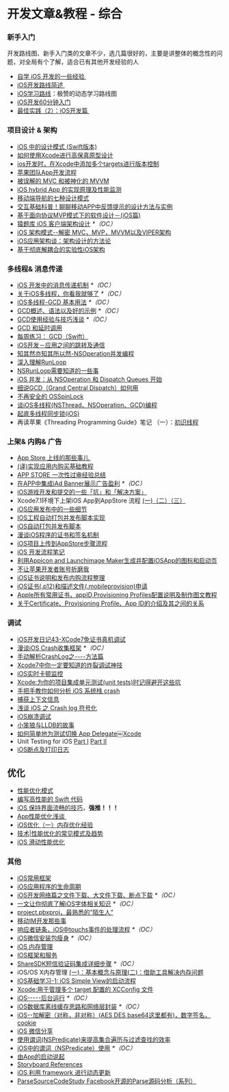 # 开发文章&教程 - 综合
### 新手入门
开发路线图、新手入门类的文章不少，选几篇很好的，主要是讲整体的概念性的问题，对全局有个了解，适合已有其他开发经验的人
- [自学 iOS 开发的一些经验 ][1]
- [iOS开发路线简述 ][2]
- [iOS学习路线][3]：极赞的动态学习路线图
- [iOS开发60分钟入门][4]
- [最佳实践（2）：iOS开发篇 ][5]

### 项目设计 & 架构
- [iOS 中的设计模式 (Swift版本)][6]
- [如何使用Xcode进行高保真原型设计][7]
- [ios开发时，在Xcode中添加多个targets进行版本控制][8]
- [苹果团队App开发流程][9]
- [被误解的 MVC 和被神化的 MVVM][10]
- [iOS hybrid App 的实现原理及性能监测][11]
- [移动端导航的七种设计模式][12]
- [交互基础科普！聊聊移动APP中反馈提示的设计方法与实例][13]
- [基于面向协议MVP模式下的软件设计－(iOS篇)][14]
- [猿题库 iOS 客户端架构设计][15] _\*（OC）_
- [iOS 架构模式--解密 MVC，MVP，MVVM以及VIPER架构][16]
- [iOS应用架构谈：架构设计的方法论][17]
- [基于彻底解耦合的实验性iOS架构][18]

### 多线程& 消息传递
- [iOS 开发中的消息传递机制][19] _\*（OC）_
- [关于iOS多线程，你看我就够了][20] _\*（OC）_
- [iOS多线程-GCD 基本用法][21] _\*（OC）_
- [GCD概述、语法以及好的示例][22] _\*（OC）_
- [GCD使用经验与技巧浅谈][23] _\*（OC）_
- [GCD 和延时调用][24]
- [每周练习： GCD（Swift）][25]
- [iOS开发－应用之间的跳转及通信][26]
- [知其然亦知其所以然-NSOperation并发编程][27]
- [深入理解RunLoop][28]
- [NSRunLoop需要知道的一些事][29]
- [iOS 并发：从 NSOperation 和 Dispatch Queues 开始][30]
- [细说GCD（Grand Central Dispatch）如何用][31]
- [不再安全的 OSSpinLock][32]
- [谈iOS多线程(NSThread、NSOperation、GCD)编程][33]
- [起底多线程同步锁(iOS)][34]
- 再读苹果《Threading Programming Guide》笔记 （一）：[初识线程][35]

### 上架& 内购& 广告
- [App Store 上线的那些事儿 ][36]
- [(译)实现应用内购买基础教程][37]
- [APP STORE 一次性过审经验总结][38]
- [在APP中集成iAd Banner展示广告盈利][39] _\*（OC）_
- [iOS游戏开发和提交的一些「坑」和「解决方案」][40]
- Xcode7.1环境下上架iOS App到AppStore 流程 [(一)][41][（二）][42][（三）][43]
- [iOS应用发布中的一些细节][44]
- [IOS工程自动打包并发布脚本实现][45]
- [iOS自动打包并发布脚本][46]
- [漫谈iOS程序的证书和签名机制][47]
- [iOS项目上传到AppStore步骤流程][48]
- [iOS 开发流程笔记][49]
- [利用Appicon and Launchimage Maker生成并配置iOSApp的图标和启动页][50]
- [不让苹果开发者账号折磨我][51]
- [iOS证书说明和发布内购流程整理][52]
- [iOS证书(.p12)和描述文件(.mobileprovision)申请][53]
- [Apple所有常用证书，appID,Provisioning Profiles配置说明及制作图文教程][54]
- [关于Certificate、Provisioning Profile、App ID的介绍及其之间的关系][55]

### 调试
- [iOS开发日记43-XCode7免证书真机调试][56]
- [漫谈iOS Crash收集框架][57] _\*（OC）_
- [手动解析CrashLog之----方法篇][58]
- [Xcode7中你一定要知道的炸裂调试神技][59]
- [iOS实时卡顿监控][60]
- [Xcode:为你的项目集成单元测试(unit tests)时记得避开这些坑][61]
- [手把手教你如何分析 iOS 系统栈 crash][62]
- [捕获上下文信息][63]
- [浅谈 iOS 之 Crash log 符号化][64]
- [iOS崩溃调试][65]
- [小笨狼与LLDB的故事][66]
- [如何简单地为测试切换 App Delegate￼Xcode][67] 
- Unit Testing for iOS [Part Ⅰ][68] [Part Ⅱ][69]
- [iOS断点及打印日志][70]

## 优化
- [性能优化模式][71]
- [编写高性能的 Swift 代码][72]
- [iOS 保持界面流畅的技巧][73]，**强推！！！**
- [App性能优化浅谈 ][74]
- [iOS优化（一）内存优化经验][75]
- [技术|性能优化的常见模式及趋势][76]
- [iOS 滑动性能优化][77]

### 其他
- [iOS常用框架][78]
- [iOS应用程序的生命周期][79]
- [iOS开发网络篇之文件下载、大文件下载、断点下载][80] _\*（OC）_
- [一文让你彻底了解iOS字体相关知识][81] _\*（OC）_
- [project.pbxproj，最熟悉的”陌生人”][82]
- [移动IM开发那些事][83]
- [响应者链条，iOS中touchs事件的处理流程][84] _\*（OC）_
- [iOS微信安装包瘦身][85] _\*（OC）_
- [iOS 内存管理][86]
- [IOS框架和服务][87]
- [ShareSDK短信验证码集成详细步骤][88] _\*（OC）_
- iOS/OS X内存管理 [(一)：基本概念与原理][89][(二)：借助工具解决内存问题][90]
- [IOS基础学习-1: iOS Simple View的启动流程][91]
- [Xcode:用于管理多个 target 配置的 XCConfig 文件][92]
- [iOS-----后台运行][93] _\*（OC）_
- [iOS数据库离线缓存思路和网络层封装][94] _\*（OC）_
- [iOS--加解密（对称，非对称）(AES DES base64这里都有)，数字签名，cookie][95]
- [iOS 微信分享][96]
- [使用谓词(NSPredicate)来提高集合遍历与过滤查找的效率][97]
- [iOS中的谓词（NSPredicate）使用][98] _\*（OC）_
- [由App的启动说起][99]
- [Storyboard References][100]
- [iOS 利用 framework 进行动态更新][101]
- [ParseSourceCodeStudy Facebook开源的Parse源码分析（系列）][102]


[1]:	http://limboy.me/ios/2014/12/31/learning-ios.html
[2]:	http://www.coderyi.com/archives/397
[3]:	http://ios.skyfox.org/route.html
[4]:	http://blog.csdn.net/a451493485/article/details/9364867
[5]:	http://ios.jobbole.com/81830/
[6]:	http://wiki.jikexueyuan.com/project/ios-design-patterns-in-swift/
[7]:	http://isux.tencent.com/xcode-storyboard.html
[8]:	http://blog.csdn.net/ysysbaobei/article/details/10951991
[9]:	http://atleeon.com/write/2015/08/30/fake-it-till-you-make-it/
[10]:	http://blog.devtang.com/blog/2015/11/02/mvc-and-mvvm/ "被误解的 MVC 和被神化的 MVVM"
[11]:	http://www.cocoachina.com/ios/20151118/14270.html
[12]:	http://www.ui.cn/detail/73429.html
[13]:	http://www.uisdc.com/app-feedback-method-use-case "交互基础科普！聊聊移动APP中反馈提示的设计方法与实例"
[14]:	http://www.jianshu.com/p/f7ff18ac1c31 "基于面向协议MVP模式下的软件设计－(iOS篇)"
[15]:	http://mp.weixin.qq.com/s?__biz=MjM5NTIyNTUyMQ==&mid=444322139&idx=1&sn=c7bef4d439f46ee539aa76d612023d43&scene=23&srcid=1230RYRzNotU9iTZKvt7ksFW#rd&ADUIN=502332019&ADSESSION=1451480917&ADTAG=CLIENT.QQ.5425_.0&ADPUBNO=26509
[16]:	http://www.cocoachina.com/ios/20160108/14916.html
[17]:	http://mp.weixin.qq.com/s?__biz=MzA5Nzc4OTA1Mw==&mid=407735372&idx=1&sn=87c20f7db6990db00838498827692683#rd
[18]:	http://ios.jobbole.com/83888/
[19]:	http://objccn.io/issue-7-4/
[20]:	http://www.jianshu.com/p/0b0d9b1f1f19
[21]:	http://www.jianshu.com/p/e0928a243373
[22]:	https://github.com/bboyfeiyu/iOS-tech-frontier/blob/master/issue-2/GCD%E6%A6%82%E8%BF%B0%E3%80%81%E8%AF%AD%E6%B3%95%E4%BB%A5%E5%8F%8A%E5%A5%BD%E7%9A%84%E7%A4%BA%E4%BE%8B.md
[23]:	http://tutuge.me/2015/04/03/something-about-gcd/
[24]:	http://swifter.tips/gcd-delay-call/
[25]:	https://github.com/icepy/_posts/issues/14
[26]:	http://www.cnblogs.com/GarveyCalvin/p/4877115.html "iOS开发－应用之间的跳转及通信"
[27]:	http://www.jianshu.com/p/ebb3e42049fd "知其然亦知其所以然-NSOperation并发编程"
[28]:	http://blog.ibireme.com/2015/05/18/runloop/ "深入理解RunLoop"
[29]:	https://mp.weixin.qq.com/s?__biz=MzAwMjYwMTAwNw==&mid=403269344&idx=1&sn=6363492cf8ed066cd4581d9840ff089f
[30]:	http://swift.gg/2016/01/08/ios-concurrency-getting-started-with-nsoperation-and-dispatch-queues/ "iOS 并发：从 NSOperation 和 Dispatch Queues 开始"
[31]:	https://github.com/ming1016/study/wiki/%E7%BB%86%E8%AF%B4GCD%EF%BC%88Grand-Central-Dispatch%EF%BC%89%E5%A6%82%E4%BD%95%E7%94%A8 "细说GCD（Grand Central Dispatch）如何用"
[32]:	http://blog.ibireme.com/2016/01/16/spinlock_is_unsafe_in_ios/ "不再安全的 OSSpinLock"
[33]:	http://www.jianshu.com/p/6e6f4e005a0b "谈iOS多线程(NSThread、NSOperation、GCD)编程"
[34]:	http://springox.w18.net/?p=685 "起底多线程同步锁(iOS)"
[35]:	http://geek.csdn.net/news/detail/54092
[36]:	http://wiki.jikexueyuan.com/project/app-store-refused/
[37]:	http://www.jianshu.com/p/741b2a044e78
[38]:	http://pmjane.com/post/app-store-ci-xing-guo-shen-jing-yan-zong-jie
[39]:	http://www.cocoachina.com/ios/20140928/9780.html
[40]:	http://wuzhiwei.net/ios_dev_trap_and_solution/ "iOS游戏开发和提交的一些「坑」和「解决方案」"
[41]:	http://www.cnblogs.com/ChinaKingKong/p/4957682.html "Xcode7.1环境下上架iOS App到AppStore 流程 (Part 一)"
[42]:	http://www.cnblogs.com/ChinaKingKong/p/4964549.html
[43]:	http://www.cnblogs.com/ChinaKingKong/p/4964745.html
[44]:	http://www.cnblogs.com/daiweilai/p/4974394.html "iOS应用发布中的一些细节"
[45]:	http://blog.nswebfrog.com/2013/02/18/ios-automation/ "IOS工程自动打包并发布脚本实现"
[46]:	http://liumh.com/2015/11/25/ios-auto-archive-ipa/ "iOS自动打包并发布脚本"
[47]:	http://www.pchou.info/ios/2015/12/14/ios-certification-and-code-sign.html "漫谈iOS程序的证书和签名机制"
[48]:	http://www.cnblogs.com/jgCho/p/5089481.html "iOS项目上传到AppStore步骤流程"
[49]:	https://github.com/leecade/ios-dev-flow
[50]:	http://www.cnblogs.com/lidongxu/p/5114355.html "利用Appicon and Launchimage Maker生成并配置iOSApp的图标和启动页"
[51]:	http://www.jianshu.com/p/cb6c5f1c972b "不让苹果开发者账号折磨我"
[52]:	https://zilaiyedaren.github.io/blog/iOS%E8%AF%81%E4%B9%A6%E8%AF%B4%E6%98%8E%E5%92%8C%E5%8F%91%E5%B8%83%E5%86%85%E8%B4%AD%E6%B5%81%E7%A8%8B%E6%95%B4%E7%90%86/ "iOS证书说明和发布内购流程整理"
[53]:	https://zilaiyedaren.github.io/blog/iOS%E8%AF%81%E4%B9%A6(.p12)%E5%92%8C%E6%8F%8F%E8%BF%B0%E6%96%87%E4%BB%B6(.mobileprovision)%E7%94%B3%E8%AF%B7/ "iOS证书(.p12)和描述文件(.mobileprovision)申请"
[54]:	https://zilaiyedaren.github.io/blog/Apple%E6%89%80%E6%9C%89%E5%B8%B8%E7%94%A8%E8%AF%81%E4%B9%A6%EF%BC%8CappID,Provisioning%20Profiles%E9%85%8D%E7%BD%AE%E8%AF%B4%E6%98%8E%E5%8F%8A%E5%88%B6%E4%BD%9C%E5%9B%BE%E6%96%87%E6%95%99%E7%A8%8B/ "Apple所有常用证书，appID,Provisioning Profiles配置说明及制作图文教程"
[55]:	https://zilaiyedaren.github.io/blog/%E5%85%B3%E4%BA%8ECertificate%E3%80%81Provisioning%20Profile%E3%80%81App%20ID%E7%9A%84%E4%BB%8B%E7%BB%8D%E5%8F%8A%E5%85%B6%E4%B9%8B%E9%97%B4%E7%9A%84%E5%85%B3%E7%B3%BB/ "关于Certificate、Provisioning Profile、App ID的介绍及其之间的关系"
[56]:	http://www.cnblogs.com/Twisted-Fate/p/4935487.html "iOS开发日记43-XCode7免证书真机调试"
[57]:	http://nianxi.net/ios/ios-crash-reporter/
[58]:	http://foggry.com/blog/2015/07/27/ru-he-shou-dong-jie-xi-crashlog/
[59]:	http://www.jianshu.com/p/70ed36cf8a98
[60]:	http://www.tanhao.me/code/151113.html/ "iOS实时卡顿监控"
[61]:	http://www.jianshu.com/p/d15a7dea0c5a "Xcode:为你的项目集成单元测试(unit tests)时记得避开这些坑"
[62]:	http://bugly.qq.com/bbs/forum.php?mod=viewthread&tid=194
[63]:	http://swift.gg/2015/11/16/capturing-context-swiftlang/ "捕获上下文信息"
[64]:	http://news.oneapm.com/crash-log-ios/ "浅谈 iOS 之 Crash log 符号化"
[65]:	http://www.jianshu.com/p/77660e626874 "iOS崩溃调试"
[66]:	http://www.jianshu.com/p/e89af3e9a8d7 "小笨狼与LLDB的故事"
[67]:	http://www.cocoachina.com/ios/20151222/14766.html
[68]:	http://chengway.in/unit-testing-for-ios-part-i/ "Unit Testing for iOS Part Ⅰ"
[69]:	http://chengway.in/unit-testing-for-ios-part-ii/ "Unit Testing for iOS Part Ⅱ"
[70]:	http://www.cnblogs.com/jsin-han/p/5156384.html "iOS断点及打印日志"
[71]:	http://tech.meituan.com/performance_tuning_pattern.html "性能优化模式"
[72]:	http://www.oschina.net/translate/swift-optimizationtips
[73]:	http://blog.ibireme.com/2015/11/12/smooth_user_interfaces_for_ios/
[74]:	http://blog.csdn.net/wwj_748/article/details/50322581 "App性能优化浅谈"
[75]:	http://www.jianshu.com/p/ef52250df748 "iOS优化（一）内存优化经验"
[76]:	http://mp.weixin.qq.com/s?__biz=MzA5MTA0NjgzMQ==&mid=402378996&idx=1&sn=375044215c5189638570291fb89afa45&scene=1&srcid=0107C7OW9W8ANejPmmfcVRrB&from=groupmessage&isappinstalled=0#wechat_redirect
[77]:	http://www.cnblogs.com/smileEvday/articles/iOS_performance.html "iOS 滑动性能优化"
[78]:	http://www.jianshu.com/p/e7fc525f342d
[79]:	http://www.jianshu.com/p/aa50e5350852?utm_campaign=maleskine&utm_content=note&utm_medium=writer_share&utm_source=weibo
[80]:	http://www.jianshu.com/p/f65e32012f07
[81]:	http://www.cnblogs.com/dsxniubility/p/4699352.html
[82]:	http://www.olinone.com/?p=215
[83]:	http://xiangwangfeng.com/2015/05/20/%E7%A7%BB%E5%8A%A8IM%E5%BC%80%E5%8F%91%E9%82%A3%E4%BA%9B%E4%BA%8B/
[84]:	http://www.cnblogs.com/suqiankun/p/4944042.html "响应者链条，iOS中touchs事件的处理流程。"
[85]:	https://mp.weixin.qq.com/s?__biz=MzAwNDY1ODY2OQ==&mid=207986417&idx=1&sn=77ea7d8e4f8ab7b59111e78c86ccfe66&scene=1&srcid=1024pgRuhHtElUqPlXjsizht&key=b410d3164f5f798e9752971b4cb76dd5efae6b5c2f1f10cbafd3573c6186c16ee60ce346711f7433ff6ab0d6aa974e3e&ascene=0&uin=MTQxOTU1ODg4MQ%3D%3D&devicetype=iMac+MacBookPro11%2C5+OSX+OSX+10.11+build(15A284)&version=11020201&pass_ticket=h1CfhovWAS61j24tFYTljyTFl4r9BUlFON7H%2BNl6hMV1ZpVN2kG4%2FLL6yxnDUjd9
[86]:	http://www.cnblogs.com/huangjianwu/p/4962772.html "iOS 内存管理"
[87]:	http://www.cnblogs.com/jgCho/p/4960048.html "IOS框架和服务"
[88]:	http://www.cnblogs.com/ithongjie/p/4974608.html "ShareSDK短信验证码集成详细步骤"
[89]:	http://www.jianshu.com/p/1928b54e1253 "iOS/OS X内存管理(一)：基本概念与原理"
[90]:	http://www.jianshu.com/p/09c5141d4531 "iOS/OS X内存管理(二)：借助工具解决内存问题"
[91]:	http://www.cnblogs.com/eachcto/p/5010304.html "IOS基础学习-1: iOS Simple View的启动流程"
[92]:	http://swift.gg/2015/12/01/xcode-xcconfig-files-for-managing-targets-configurations/ "Xcode:用于管理多个 target 配置的 XCConfig 文件"
[93]:	http://www.cnblogs.com/congli0220/p/5019945.html "iOS-----后台运行"
[94]:	http://www.jianshu.com/p/f2e59e98ab86 "iOS数据库离线缓存思路和网络层封装"
[95]:	http://www.jianshu.com/p/ac841b772c7a "iOS--加解密（对称，非对称）(AES DES base64这里都有)，数字签名，cookie"
[96]:	http://www.cnblogs.com/czq1989/p/5074977.html "iOS 微信分享"
[97]:	http://segmentfault.com/a/1190000004238379 "使用谓词(NSPredicate)来提高集合遍历与过滤查找的效率"
[98]:	http://www.jianshu.com/p/88be28860cde "iOS中的谓词（NSPredicate）使用"
[99]:	http://oncenote.com/2015/06/01/How-App-Launch/ "由App的启动说起"
[100]:	https://zilaiyedaren.github.io/blog/Storyboard%20References/ "Storyboard References"
[101]:	http://yq.aliyun.com/articles/3024
[102]:	https://github.com/ChenYilong/ParseSourceCodeStudy